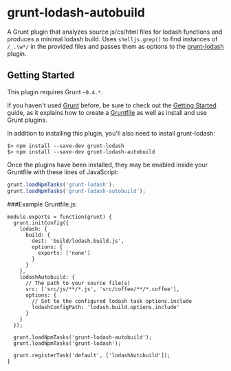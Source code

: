 grunt-lodash-autobuild
======================

A Grunt plugin that analyzes source js/cs/html files for lodash functions and produces a minimal lodash build.
Uses `shelljs.grep()` to find instances of `/_.\w*/` in the provided files and passes them as options to the [grunt-lodash](https://github.com/lodash/grunt-lodash)
plugin.

## Getting Started
This plugin requires Grunt `~0.4.*`.

If you haven't used [Grunt](http://gruntjs.com/) before, be sure to check out the [Getting Started](http://gruntjs.com/getting-started)
guide, as it explains how to create a [Gruntfile](http://gruntjs.com/sample-gruntfile) as well as install
and use Grunt plugins. 

In addition to installing this plugin, you'll also need to install grunt-lodash:

```shell
$> npm install --save-dev grunt-lodash
$> npm install --save-dev grunt-lodash-autobuild
```

Once the plugins have been installed, they may be enabled inside your Gruntfile with these lines of JavaScript:

```js
grunt.loadNpmTasks('grunt-lodash');
grunt.loadNpmTasks('grunt-lodash-autobuild');
```

###Example Gruntfile.js:

    module.exports = function(grunt) {
      grunt.initConfig({
        lodash: {
          build: {
            dest: 'build/lodash.build.js',
            options: {
              exports: ['none']
            }
          }
        },
        lodashAutobuild: {
          // The path to your source file(s)
          src: ['src/js/**/*.js', 'src/coffee/**/*.coffee'],
          options: {
            // Set to the configured lodash task options.include
            lodashConfigPath: 'lodash.build.options.include'
          }
        }
      });
      
      grunt.loadNpmTasks('grunt-lodash-autobuild');
      grunt.loadNpmTasks('grunt-lodash');
      
      grunt.registerTask('default', ['lodashAutobuild']);
    }
